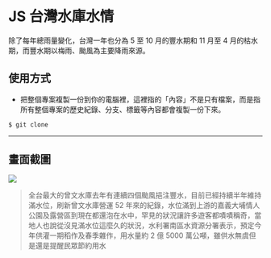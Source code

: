 # JS 台灣水庫水情

除了每年總雨量變化，台灣一年也分為 5 至 10 月的豐水期和 11 月至 4 月的枯水期，而豐水期以梅雨、颱風為主要降雨來源。

## 使用方式
- 把整個專案複製一份到你的電腦裡，這裡指的「內容」不是只有檔案，而是指所有整個專案的歷史紀錄、分支、標籤等內容都會複製一份下來。
```sh
$ git clone
```

----

## 畫面截圖
![](https://i.imgur.com/Znf7UcR.png)
> 全台最大的曾文水庫去年有連續四個颱風挹注豐水，目前已經持續半年維持滿水位，刷新曾文水庫營運 52 年來的紀錄，水位滿到上游的嘉義大埔情人公園及露營區到現在都還泡在水中，罕見的狀況讓許多遊客都嘖嘖稱奇，當地人也說從沒見滿水位這麼久的狀況，水利署南區水資源分署表示，預定今年供灌一期稻作及春季雜作，用水量約 2 億 5000 萬公噸，雖供水無虞但是還是提醒民眾節約用水
